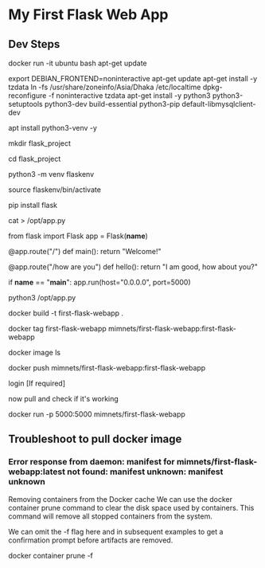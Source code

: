 # My First Flask Web App

## Dev Steps

docker run -it ubuntu bash
apt-get update

export DEBIAN_FRONTEND=noninteractive</bd>
apt-get update</bd>
apt-get install -y tzdata</bd>
ln -fs /usr/share/zoneinfo/Asia/Dhaka /etc/localtime</bd>
dpkg-reconfigure -f noninteractive tzdata</bd>
apt-get install -y python3 python3-setuptools python3-dev build-essential python3-pip default-libmysqlclient-dev</bd>

apt install python3-venv -y

mkdir flask_project

cd flask_project

python3 -m venv flaskenv

source flaskenv/bin/activate

pip install flask

cat > /opt/app.py

from flask import Flask
app = Flask(__name__)

@app.route("/")
def main():
    return "Welcome!"

@app.route("/how are you")
def hello():
    return "I am good, how about you?"

if __name__ == "__main__":
    app.run(host="0.0.0.0", port=5000)

python3 /opt/app.py


docker build -t first-flask-webapp .

docker tag first-flask-webapp mimnets/first-flask-webapp:first-flask-webapp

docker image ls

docker push mimnets/first-flask-webapp:first-flask-webapp

login [If required]

now pull and check if it's working

docker run -p 5000:5000 mimnets/first-flask-webapp

## Troubleshoot to pull docker image
### Error response from daemon: manifest for mimnets/first-flask-webapp:latest not found: manifest unknown: manifest unknown
Removing containers from the Docker cache
We can use the docker container prune command to clear the disk space used by containers. This command will remove all stopped containers from the system.

We can omit the -f flag here and in subsequent examples to get a confirmation prompt before artifacts are removed.

docker container prune -f
